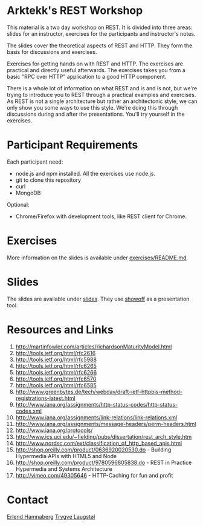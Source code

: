 Arktekk's REST Workshop
=======================

This material is a two day workshop on REST. It is divided into three
areas: slides for an instructor, exercises for the participants and
instructor's notes.

The slides cover the theoretical aspects of REST and HTTP. They form
the basis for discussions and exercises.

Exercises for getting hands on with REST and HTTP. The exercises are
practical and directly useful afterwards. The exercises takes you from
a basic "RPC over HTTP" application to a good HTTP component.

There is a whole lot of information on what REST and is and is not,
but we're trying to introduce you to REST through a practical examples
and exercises. As REST is not a single architecture but rather an
architectonic style, we can only show you some ways to use this style.
We're doing this through discussions during and after the
presentations. You'll try yourself in the exercises.

Participant Requirements
========================

Each participant need:

* node.js and npm installed. All the exercises use node.js.
* git to clone this repository
* curl
* MongoDB

Optional:

* Chrome/Firefox with development tools, like REST client for Chrome.

Exercises
=========

More information on the slides is available under
[exercises/README.md](./exercises/README.md).

Slides
======

The slides are available under [slides](./slides). They use
[showoff](https://github.com/schacon/showoff) as a presentation tool.

Resources and Links
===================

1. <http://martinfowler.com/articles/richardsonMaturityModel.html>
1. <http://tools.ietf.org/html/rfc2616>
1. <http://tools.ietf.org/html/rfc5988>
1. <http://tools.ietf.org/html/rfc6265>
1. <http://tools.ietf.org/html/rfc6266>
1. <http://tools.ietf.org/html/rfc6570>
1. <http://tools.ietf.org/html/rfc6585>
1. <http://www.greenbytes.de/tech/webdav/draft-ietf-httpbis-method-registrations-latest.html>
1. <http://www.iana.org/assignments/http-status-codes/http-status-codes.xml>
1. <http://www.iana.org/assignments/link-relations/link-relations.xml>
1. <http://www.iana.org/assignments/message-headers/perm-headers.html>
1. <http://www.iana.org/protocols/>
1. <http://www.ics.uci.edu/~fielding/pubs/dissertation/rest_arch_style.htm>
1. <http://www.nordsc.com/ext/classification_of_http_based_apis.html>
1. <http://shop.oreilly.com/product/0636920020530.do> - Building Hypermedia APIs with HTML5 and Node
1. <http://shop.oreilly.com/product/9780596805838.do> - REST in Practice Hypermedia and Systems Architecture
1. <http://vimeo.com/49305646> - HTTP-Caching for fun and profit

Contact
=======

[Erlend Hamnaberg](mailto:erlend.hamnaberg@arktekk.no)
[Trygve Laugstøl](mailto:trygve.laugstol@arktekk.no)
